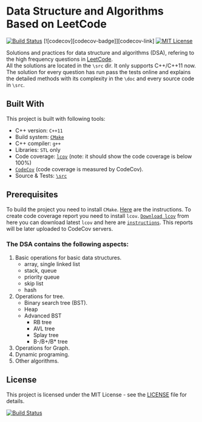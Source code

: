 # Data Structure and Algorithms Based on LeetCode
[![Build Status][travis-badge]][travis-link]
[![codecov][codecov-badge]][codecov-link]
[![MIT License][license-badge]](LICENSE.md)

Solutions and practices for data structure and algorithms (DSA), refering to the high frequency questions in [LeetCode](https://leetcode.com/problemset/all/).  
All the solutions are located in the `\src` dir. It only supports C++/C++11 now.   
The solution for every question has run pass the tests online and explains the detailed methods with its complexity in the `\doc` and every source code in `\src`.
## Built With

This project is built with following tools: 
 * C++ version: `C++11`
 * Build system: [`CMake`](https://cmake.org/)
 * C++ compiler: `g++`
 * Libraries: `STL` only
 * Code coverage: [`lcov`](http://ltp.sourceforge.net/coverage/lcov.php) (note: it should show the code coverage is below 100%)
 * [`CodeCov`](https://codecov.io/) (code coverage is measured by CodeCov).
 * Source & Tests: [`\src`](\src)

## Prerequisites

To build the project you need to install `CMake`. [Here](https://cmake.org/install/) are the instructions. To create code coverage report you need to install `lcov`. [`Download lcov`](http://ltp.sourceforge.net/coverage/lcov.php) from here you can download latest `lcov` and here are [`instructions`](http://ltp.sourceforge.net/coverage/lcov/readme.php). This reports will be later uploaded to CodeCov servers.


### The DSA contains the following aspects:
1. Basic operations for basic data structures.
    * array, single linked list
    * stack, queue
    * priority queue
    * skip list
    * hash 
2. Operations for tree.
    * Binary search tree (BST).
    * Heap
    * Advanced BST
        * RB tree
        * AVL tree
        * Splay tree
        * B-/B+/B* tree
3. Operations for Graph.
4. Dynamic programing.
5. Other algorithms.


## License

This project is licensed under the MIT License - see the [LICENSE](https://github.com/RokKos/classes-c-/blob/master/LICENSE) file for details.

[![Build Status](https://travis-ci.org/yjjnls/LeetCode.svg?branch=master)](https://travis-ci.org/yjjnls/LeetCode.svg?branch=master)

[travis-badge]:    
https://travis-ci.org/yjjnls/LeetCode.svg?branch=master
[travis-link]:     
https://travis-ci.org/yjjnls/LeetCode
[license-badge]:   https://img.shields.io/badge/license-MIT-007EC7.svg